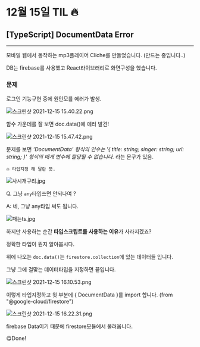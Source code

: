 # 12월 15일 TIL 🔥
## [TypeScript] DocumentData Error
---

모바일 웹에서 동작하는 mp3플레이어 Cliche를 만들었습니다. (만드는 중입니다..)

DB는 firebase를 사용했고 React라이브러리로 화면구성을 했습니다.

### 문제

로그인 기능구현 중에 원인모를 에러가 발생.

![스크린샷 2021-12-15 15.40.22.png](https://s3-us-west-2.amazonaws.com/secure.notion-static.com/b61b409f-0773-4b2f-9c90-f4c30d962b24/스크린샷_2021-12-15_15.40.22.png)

함수 가운데를 잘 보면 doc.data()에 에러 발견!

![스크린샷 2021-12-15 15.47.42.png](https://s3-us-west-2.amazonaws.com/secure.notion-static.com/3fc9cf51-46eb-46bf-907e-ec6283cb47f6/스크린샷_2021-12-15_15.47.42.png)

문제를 보면 *'DocumentData' 형식의 인수는 '{ title: string; singer: string; url: string; }' 형식의 매개 변수에 할당될 수 없습니다.* 라는 문구가 있음.


`🔥 타입지정 해 달란 뜻.`



![사시개구리.jpg](https://s3-us-west-2.amazonaws.com/secure.notion-static.com/a3543b4b-d6ef-4d65-b710-0f66c5e69be7/사시개구리.jpg)

 Q. 그냥 `any`타입쓰면 안되나여 ?

A: 네, 그냥 any타입 써도 됩니다.

![패는ts.jpg](https://s3-us-west-2.amazonaws.com/secure.notion-static.com/7ef07238-420e-4ffa-92a6-d25922d435bf/패는ts.jpg)

하지만 사용하는 순간 **타입스크립트를 사용하는 이유**가 사라지겠죠?

정확한 타입이 뭔지 알아봅시다.

위에 나오는 `doc.data()`는 `firestore.collection`에 있는 데이터들 입니다.

그냥 그에 걸맞는 데이터타입을 지정하면 끝입니다.

![스크린샷 2021-12-15 16.10.53.png](https://s3-us-west-2.amazonaws.com/secure.notion-static.com/bcddf958-ce1a-49d4-9db3-2047c99cde58/스크린샷_2021-12-15_16.10.53.png)

이렇게 타입지정하고 윗 부분에 { DocumentData }를 import 합니다. (from "@google-cloud/firestore")

![스크린샷 2021-12-15 16.22.31.png](https://s3-us-west-2.amazonaws.com/secure.notion-static.com/3c452142-154b-4180-8646-26e88982dc27/스크린샷_2021-12-15_16.22.31.png)

firebase Data이기 때문에 firestore모듈에서 불러옵니다.

😋Done!